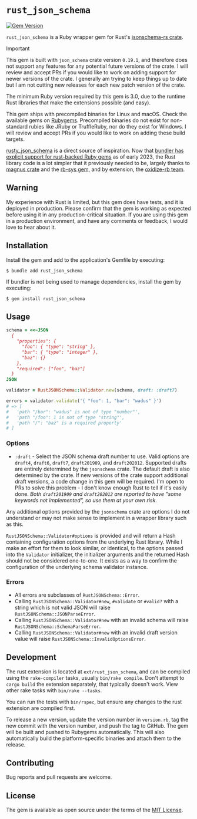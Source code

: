 # `rust_json_schema`

[![Gem Version](https://badge.fury.io/rb/rust_json_schema.svg)](https://rubygems.org/gems/rust_json_schema)

`rust_json_schema` is a Ruby wrapper gem for Rust's [jsonschema-rs crate](https://github.com/Stranger6667/jsonschema-rs).

> [!IMPORTANT]
> This gem is built with `json_schema` crate version `0.19.1`, and therefore does not support any features for any potential future versions of the crate. I will review and accept PRs if you would like to work on adding support for newer versions of the crate. I generally am trying to keep things up to date but I am not cutting new releases for each new patch version of the crate.

The minimum Ruby version required by this gem is 3.0, due to the runtime Rust libraries that make the extensions possible (and easy).

This gem ships with precompiled binaries for Linux and macOS. Check the available gems on [Rubygems](https://rubygems.org/gems/rust_json_schema). Precompiled binaries do not exist for non-standard rubies like JRuby or TruffleRuby, nor do they exist for Windows. I will review and accept PRs if you would like to work on adding these build targets.

[rusty_json_schema](https://github.com/driv3r/rusty_json_schema) is a direct source of inspiration. Now that [bundler has explicit support for rust-backed Ruby gems](https://bundler.io/blog/2023/01/31/rust-gem-skeleton.html) as of early 2023, the Rust library code is a lot simpler that it previously needed to be, largely thanks to [magnus crate](https://github.com/matsadler/magnus) and the [rb-sys gem](https://github.com/oxidize-rb/rb-sys/tree/main/gem), and by extension, the [oxidize-rb team](https://github.com/oxidize-rb).

## Warning

My experience with Rust is limited, but this gem does have tests, and it is deployed in production. Please confirm that the gem is working as expected before using it in any production-critical situation. If you are using this gem in a production environment, and have any comments or feedback, I would love to hear about it.

## Installation

Install the gem and add to the application's Gemfile by executing:

    $ bundle add rust_json_schema

If bundler is not being used to manage dependencies, install the gem by executing:

    $ gem install rust_json_schema

## Usage

```ruby
schema = <<~JSON
  {
    "properties": {
      "foo": { "type": "string" },
      "bar": { "type": "integer" },
      "baz": {}
    },
    "required": ["foo", "baz"]
  }
JSON

validator = RustJSONSchema::Validator.new(schema, draft: :draft7)

errors = validator.validate('{ "foo": 1, "bar": "wadus" }')
# => [
#   'path "/bar": "wadus" is not of type "number"',
#   'path "/foo": 1 is not of type "string"',
#   'path "/": "baz" is a required property'
# ]
```

### Options

- `:draft` - Select the JSON schema draft number to use. Valid options are `draft4`, `draft6`, `draft7`, `draft201909`, and `draft202012`. Supported drafts are entirely determined by the `jsonschema` crate. The default draft is also determined by the crate. If new versions of the crate support additional draft versions, a code change in this gem will be required. I'm open to PRs to solve this problem - I don't know enough Rust to tell if it's easily done. _Both `draft201909` and `draft202012` are reported to have "some keywords not implemented", so use them at your own risk._

Any additional options provided by the `jsonschema` crate are options I do not understand or may not make sense to implement in a wrapper library such as this.

`RustJSONSchema::Validator#options` is provided and will return a Hash containing configuration options from the underlying Rust library. While I make an effort for them to look similar, or identical, to the options passed into the `Validator` initializer, the initializer arguments and the returned Hash should not be considered one-to-one. It exists as a way to confirm the configuration of the underlying schema validator instance.

### Errors

- All errors are subclasses of `RustJSONSchema::Error`.
- Calling `RustJSONSchema::Validator#new`, `#validate` or `#valid?` with a string which is not valid JSON will raise `RustJSONSchema::JSONParseError`.
- Calling `RustJSONSchema::Validator#new` with an invalid schema will raise `RustJSONSchema::SchemaParseError`.
- Calling `RustJSONSchema::Validator#new` with an invalid draft version value will raise `RustJSONSchema::InvalidOptionsError`.

## Development

The rust extension is located at `ext/rust_json_schema`, and can be compiled using the `rake-compiler` tasks, usually `bin/rake compile`. Don't attempt to `cargo build` the extension separately, that typically doesn't work. View other rake tasks with `bin/rake --tasks`.

You can run the tests with `bin/rspec`, but ensure any changes to the rust extension are compiled first.

To release a new version, update the version number in `version.rb`, tag the new commit with the version number, and push the tag to GitHub. The gem will be built and pushed to Rubygems automatically. This will also automatically build the platform-specific binaries and attach them to the release.

## Contributing

Bug reports and pull requests are welcome.

## License

The gem is available as open source under the terms of the [MIT License](https://opensource.org/licenses/MIT).
